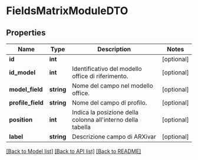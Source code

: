 # FieldsMatrixModuleDTO

## Properties
Name | Type | Description | Notes
------------ | ------------- | ------------- | -------------
**id** | **int** |  | [optional] 
**id_model** | **int** | Identificativo del modello office di riferimento. | [optional] 
**model_field** | **string** | Nome del campo nel modello office. | [optional] 
**profile_field** | **string** | Nome del campo di profilo. | [optional] 
**position** | **int** | Indica la posizione della colonna all&#39;interno della tabella | [optional] 
**label** | **string** | Descrizione campo di ARXivar | [optional] 

[[Back to Model list]](../README.md#documentation-for-models) [[Back to API list]](../README.md#documentation-for-api-endpoints) [[Back to README]](../README.md)


